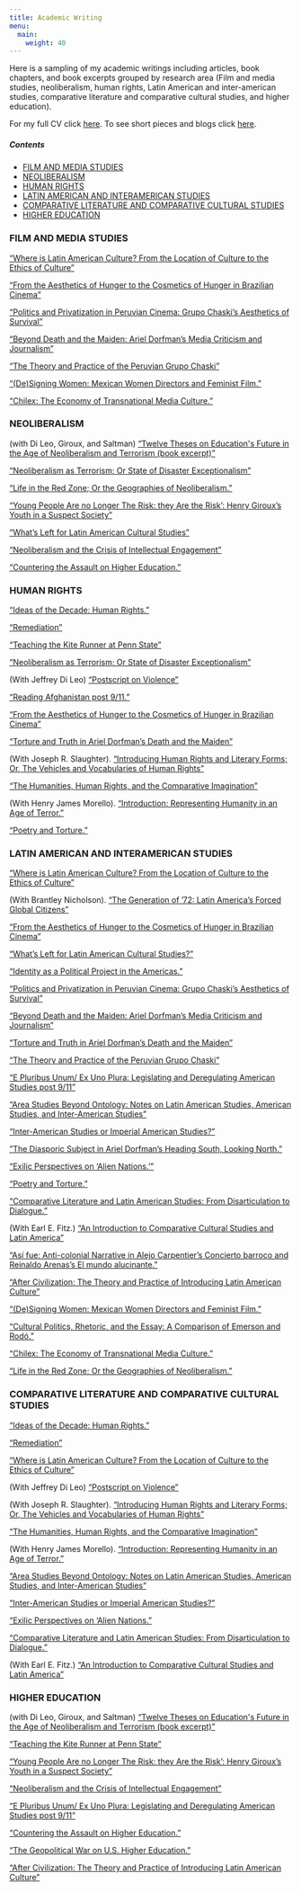```yaml
---
title: Academic Writing
menu:
  main:
    weight: 40
---
```


Here is a sampling of my academic writings including articles, book chapters, and book excerpts grouped by research area (Film and media studies, neoliberalism, human rights, Latin American and inter-american studies, comparative literature and comparative cultural studies, and higher education).



For my full CV click [here][1]. To see short pieces and blogs click [here](/what-im-watching/).

##### Contents

- [FILM AND MEDIA STUDIES](#film-and-media-studies)
- [NEOLIBERALISM](#neoliberism)  
- [HUMAN RIGHTS](#human-rights)
- [LATIN AMERICAN AND INTERAMERICAN STUDIES](#latin-american-and-interamerican-studies)
- [COMPARATIVE LITERATURE AND COMPARATIVE CULTURAL STUDIES](#comparative-literature-and-comparative-cultural-studies)
- [HIGHER EDUCATION](#higher-education)



### FILM AND MEDIA STUDIES

[“Where is Latin American Culture? From the Location of Culture to the Ethics of Culture”](http://alternativas.osu.edu/en/issues/autumn-2013/essays/where-is-latin-american-culture.html)


[“From the Aesthetics of Hunger to the Cosmetics of Hunger in Brazilian Cinema”](https://www.dropbox.com/s/z9207ir2uxvopea/the%2520Aesthetics%2520of%2520Hunger%2520to%2520the%2520Cosmetics%2520of%2520Hunger%2520in%2520Brazilian%2520Cinema.pdf)


[“Politics and Privatization in Peruvian Cinema: Grupo Chaski’s Aesthetics of Survival”](https://www.dropbox.com/s/6y3qbki6xcn1h9l/politics%2520and%2520privatization.pdf?dl=0)


[“Beyond Death and the Maiden: Ariel Dorfman’s Media Criticism and Journalism”](https://www.dropbox.com/s/idzwnhxgebxbzoy/Beyond%2520Death%2520and%2520the%2520Maiden.pdf)


[“The Theory and Practice of the Peruvian Grupo Chaski”](http://www.ejumpcut.org/archive/jc50.2008/Chaski/index.html)


[“(De)Signing Women: Mexican Women Directors and Feminist Film.”](https://www.dropbox.com/s/altm81811qtlril/Designing%2520women%2520pdf.pdf?dl=0)


[“Chilex: The Economy of Transnational Media Culture.”](http://clogic.eserver.org/3-1&amp;2/mcclennen.html)



### NEOLIBERALISM


(with Di Leo, Giroux, and Saltman)
[“Twelve Theses on Education's Future in the Age of Neoliberalism and Terrorism (book excerpt)”](http://www.truthdig.com/arts_culture/item/12_theses_on_education_in_the_age_of_neoliberalism_and_terrorism_20140905)

[“Neoliberalism as Terrorism; Or State of Disaster Exceptionalism”](http://quod.lib.umich.edu/o/ohp/10815548.0001.001/1:4.3/--terror-theory-and-the-humanities?rgn=div2;view=fulltext)


[“Life in the Red Zone; Or the Geographies of Neoliberalism.”](https://www.dropbox.com/s/nirfd7gv7gastny/cartographies%2520full%2520text%25202010%2520-%2520sophias%2520extract.pdf?dl=0)


[“Young People Are no Longer The Risk: they Are the Risk’: Henry Giroux’s Youth in a Suspect Society”](https://www.dropbox.com/s/zfli26egpkh7zvt/Young%2520People%2520Are%2520No%2520Longer%2520a%2520Risk.pdf)


[“What’s Left for Latin American Cultural Studies”](https://www.dropbox.com/sh/ywses54so49i4jm/AABNdLD-NMzyfVtY96C7-l74a?dl=0)


[“Neoliberalism and the Crisis of Intellectual Engagement”](https://www.dropbox.com/s/dn0u7ysdttq75e9/Neoliberalism%2520and%2520the%2520Crisis%2520of%2520Intellectual%2520Engagement.pdf)


[“Countering the Assault on Higher Education.”](https://www.dropbox.com/s/pzbzcsn56hn4kx6/Countering%2520the%2520Assault%2520on%2520Higher%2520Education.pdf)



### HUMAN RIGHTS

[“Ideas of the Decade: Human Rights.”](http://stateofthediscipline.acla.org/entry/human-rights)


[“Remediation”](http://complit.dukejournals.org/content/66/1/1.full.pdf+html)


[“Teaching the Kite Runner at Penn State”](https://www.dropbox.com/s/kfldq9hmuave6rn/Chronicle%2520Article%2520kite%2520runner.pdf?dl=0)


[“Neoliberalism as Terrorism; Or State of Disaster Exceptionalism”](http://quod.lib.umich.edu/o/ohp/10815548.0001.001/1:4.3/--terror-theory-and-the-humanities?rgn=div2;view=fulltext)


(With Jeffrey Di Leo)
[“Postscript on Violence”](https://www.dropbox.com/s/vmvx0wtsuudkcpw/Postcript%2520on%2520Violence.pdf)


[“Reading Afghanistan post 9/11.”](https://www.dropbox.com/s/ybyov8cwhkrnwr8/Reading%2520Afghanistan.pdf?dl=0)


[“From the Aesthetics of Hunger to the Cosmetics of Hunger in Brazilian Cinema”](https://www.dropbox.com/s/z9207ir2uxvopea/the%2520Aesthetics%2520of%2520Hunger%2520to%2520the%2520Cosmetics%2520of%2520Hunger%2520in%2520Brazilian%2520Cinema.pdf)


[“Torture and Truth in Ariel Dorfman’s Death and the Maiden”](https://www.dropbox.com/s/6bl1sur0amtczns/62.2.mcclennen-1.pdf?dl=0)


(With Joseph R. Slaughter).
[“Introducing Human Rights and Literary Forms; Or, The Vehicles and Vocabularies of Human Rights”](https://www.dropbox.com/s/d1q33yxo2ymnpb9/Introducing%2520Human%2520Rights%2520and%2520Literary%2520Forms.pdf)


[“The Humanities, Human Rights, and the Comparative Imagination”](http://docs.lib.purdue.edu/clcweb/vol9/iss1/13/)


(With Henry James Morello).
[“Introduction: Representing Humanity in an Age of Terror.”](http://docs.lib.purdue.edu/clcweb/vol9/iss1/1/)

[“Poetry and Torture.”](http://www.thefreelibrary.com/Poetry+and+torture.-a0122924499)


### LATIN AMERICAN AND INTERAMERICAN STUDIES

[“Where is Latin American Culture? From the Location of Culture to the Ethics of Culture”](http://alternativas.osu.edu/en/issues/autumn-2013/essays/where-is-latin-american-culture.html)


(With Brantley Nicholson).
[“The Generation of ’72: Latin America’s Forced Global Citizens”](http://acontracorriente.chass.ncsu.edu/index.php/acontracorriente/article/view/593#.VBCNj_ldUvo)


[“From the Aesthetics of Hunger to the Cosmetics of Hunger in Brazilian Cinema”](https://www.dropbox.com/s/z9207ir2uxvopea/the%2520Aesthetics%2520of%2520Hunger%2520to%2520the%2520Cosmetics%2520of%2520Hunger%2520in%2520Brazilian%2520Cinema.pdf)


[“What’s Left for Latin American Cultural Studies?”](https://www.dropbox.com/s/2e7ebevpcwwz2ev/What%25E2%2580%2599s%2520Left%2520for%2520Latin%2520American%2520Cultural%2520Studies.pdf?dl=0)


[“Identity as a Political Project in the Americas.”](http://interamericaonline.org/category/volume-4-1/)


[“Politics and Privatization in Peruvian Cinema: Grupo Chaski’s Aesthetics of Survival”](https://www.dropbox.com/s/6y3qbki6xcn1h9l/politics%2520and%2520privatization.pdf?dl=0)


[“Beyond Death and the Maiden: Ariel Dorfman’s Media Criticism and Journalism”](https://www.dropbox.com/s/idzwnhxgebxbzoy/Beyond%2520Death%2520and%2520the%2520Maiden.pdf)


[“Torture and Truth in Ariel Dorfman’s Death and the Maiden”](https://www.dropbox.com/s/6bl1sur0amtczns/62.2.mcclennen-1.pdf?dl=0)


[“The Theory and Practice of the Peruvian Grupo Chaski”](http://www.ejumpcut.org/archive/jc50.2008/Chaski/index.html)


[“E Pluribus Unum/ Ex Uno Plura: Legislating and Deregulating American Studies post 9/11”](https://www.dropbox.com/s/4ymx58wa7a25bbn/E%2520Pluribus%2520Unum.pdf)


[“Area Studies Beyond Ontology: Notes on Latin American Studies, American Studies, and Inter-American Studies”](http://www.ncsu.edu/acontracorriente/fall_07/McClennen.pdf)


[“Inter-American Studies or Imperial American Studies?”](https://www.dropbox.com/s/bz46azx9enaf8v5/Inter-American%2520Studies%2520or%2520Imperial%2520American%2520Studies.pdf)


[”The Diasporic Subject in Ariel Dorfman’s Heading South, Looking North.”](https://www.dropbox.com/s/qy1hcub0agj3nsg/30029617.pdf?dl=0)


[“Exilic Perspectives on ‘Alien Nations.’”](http://docs.lib.purdue.edu/clcweb/vol7/iss1/6/)


[“Poetry and Torture.”](http://www.thefreelibrary.com/Poetry+and+torture.-a0122924499)


[“Comparative Literature and Latin American Studies: From Disarticulation to Dialogue.”](http://docs.lib.purdue.edu/clcweb/vol4/iss2/8/)


(With Earl E. Fitz.)
[“An Introduction to Comparative Cultural Studies and Latin America”](http://docs.lib.purdue.edu/cgi/viewcontent.cgi?article=1147&amp;context=clcweb)


[“Así fue: Anti-colonial Narrative in Alejo Carpentier’s Concierto barroco and Reinaldo Arenas’s El mundo alucinante.”](http://acontracorriente.chass.ncsu.edu/index.php/acontracorriente/article/view/74#.VBCOpfldUvo)


[“After Civilization: The Theory and Practice of Introducing Latin American Culture”](http://38.105.236.139/adefl_bulletin_c_adfl_34_2_6&amp;from=adefl_bulletin_t_adfl34_2)


[“(De)Signing Women: Mexican Women Directors and Feminist Film.”](https://www.dropbox.com/s/altm81811qtlril/Designing%2520women%2520pdf.pdf?dl=0)


[“Cultural Politics, Rhetoric, and the Essay: A Comparison of Emerson and Rodó.”](http://docs.lib.purdue.edu/cgi/viewcontent.cgi?article=1064&amp;amp;context=clcweb)


[“Chilex: The Economy of Transnational Media Culture.”](http://clogic.eserver.org/3-1&amp;2/mcclennen.html)


[“Life in the Red Zone; Or the Geographies of Neoliberalism.”](https://www.dropbox.com/s/nirfd7gv7gastny/cartographies%2520full%2520text%25202010%2520-%2520sophias%2520extract.pdf?dl=0)



### COMPARATIVE LITERATURE AND COMPARATIVE CULTURAL STUDIES


[“Ideas of the Decade: Human Rights.”](http://stateofthediscipline.acla.org/entry/human-rights)


[“Remediation”](http://complit.dukejournals.org/content/66/1/1.full.pdf+html)


[“Where is Latin American Culture? From the Location of Culture to the Ethics of Culture”](http://alternativas.osu.edu/en/issues/autumn-2013/essays/where-is-latin-american-culture.html)


(With Jeffrey Di Leo)
[“Postscript on Violence”](https://www.dropbox.com/s/vmvx0wtsuudkcpw/Postcript%2520on%2520Violence.pdf)


(With Joseph R. Slaughter).
[“Introducing Human Rights and Literary Forms; Or, The Vehicles and Vocabularies of Human Rights”](https://www.dropbox.com/s/d1q33yxo2ymnpb9/Introducing%2520Human%2520Rights%2520and%2520Literary%2520Forms.pdf)


[“The Humanities, Human Rights, and the Comparative Imagination”](http://docs.lib.purdue.edu/clcweb/vol9/iss1/13/)


(With Henry James Morello).
[“Introduction: Representing Humanity in an Age of Terror.”](http://docs.lib.purdue.edu/clcweb/vol9/iss1/1/)


[“Area Studies Beyond Ontology: Notes on Latin American Studies, American Studies, and Inter-American Studies”](http://www.ncsu.edu/acontracorriente/fall_07/McClennen.pdf)


[“Inter-American Studies or Imperial American Studies?”](https://www.dropbox.com/s/bz46azx9enaf8v5/Inter-American%2520Studies%2520or%2520Imperial%2520American%2520Studies.pdf)


[“Exilic Perspectives on ‘Alien Nations.”](http://docs.lib.purdue.edu/clcweb/vol7/iss1/6/)


[“Comparative Literature and Latin American Studies: From Disarticulation to Dialogue.”](http://docs.lib.purdue.edu/clcweb/vol4/iss2/8/)



(With Earl E. Fitz.)
[“An Introduction to Comparative Cultural Studies and Latin America”](http://docs.lib.purdue.edu/cgi/viewcontent.cgi?article=1147&amp;context=clcweb)



### HIGHER EDUCATION

(with Di Leo, Giroux, and Saltman)
[“Twelve Theses on Education's Future in the Age of Neoliberalism and Terrorism (book excerpt)”](http://www.truthdig.com/arts_culture/item/12_theses_on_education_in_the_age_of_neoliberalism_and_terrorism_20140905)


[“Teaching the Kite Runner at Penn State”](https://www.dropbox.com/s/kfldq9hmuave6rn/Chronicle%2520Article%2520kite%2520runner.pdf?dl=0)


[“Young People Are no Longer The Risk: they Are the Risk’: Henry Giroux’s Youth in a Suspect Society”](https://www.dropbox.com/s/zfli26egpkh7zvt/Young%2520People%2520Are%2520No%2520Longer%2520a%2520Risk.pdf)


[“Neoliberalism and the Crisis of Intellectual Engagement”](https://www.dropbox.com/s/dn0u7ysdttq75e9/Neoliberalism%2520and%2520the%2520Crisis%2520of%2520Intellectual%2520Engagement.pdf)


[“E Pluribus Unum/ Ex Uno Plura: Legislating and Deregulating American Studies post 9/11”](https://www.dropbox.com/s/4ymx58wa7a25bbn/E%2520Pluribus%2520Unum.pdf)


[“Countering the Assault on Higher Education.”](https://www.dropbox.com/s/pzbzcsn56hn4kx6/Countering%2520the%2520Assault%2520on%2520Higher%2520Education.pdf)


[“The Geopolitical War on U.S. Higher Education.”](https://www.dropbox.com/s/xmzayb22xid2sot/The%2520Geopolitical%2520War%2520on%2520US%2520Higher%2520Education.pdf)


[“After Civilization: The Theory and Practice of Introducing Latin American Culture”](http://38.105.236.139/adefl_bulletin_c_adfl_34_2_6&amp;from=adefl_bulletin_t_adfl34_2)

[1]: /assets/img/2014/07/cv-2014.pdf
